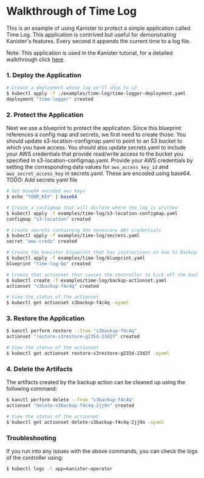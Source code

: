 # Walkthrough of Time Log

This is an example of using Kanister to protect a simple application called Time Log. This application is contrived but useful for demonstrating Kanister's features. Every second it appends the current time to a log file.

Note: This application is used in the Kanister tutorial, for a detailed walkthrough click [here](https://docs.kanister.io/tutorial.html#tutorial).

### 1. Deploy the Application

```bash
# Create a deployment whose log we'll ship to s3
$ kubectl apply -f ./examples/time-log/time-logger-deployment.yaml
deployment "time-logger" created
```

### 2. Protect the Application

Next we use a blueprint to protect the application. Since this blueprint references a config map and secrets, we first need to create those. You should update s3-location-configmap.yaml to point to an S3 bucket to which you have access. You should also update secrets.yaml to include your AWS credentials that provide read/write access to the bucket you specified in s3-location-configmap.yaml. Provide your AWS credentials by setting the corresponding data values for `aws_access_key_id` and `aws_secret_access_key` in secrets.yaml. These are encoded using base64. TODO: Add secrets yaml file

```bash
# Get base64 encoded aws keys
$ echo "YOUR_KEY" | base64

# Create a configmap that will dictate where the log is written
$ kubectl apply -f examples/time-log/s3-location-configmap.yaml
configmap "s3-location" created

# Create secrets containing the necessary AWS credentials
$ kubectl apply -f examples/time-log/secrets.yaml
secret "aws-creds" created

# Create the kanister blueprint that has instructions on how to backup the log
$ kubectl apply -f examples/time-log/blueprint.yaml
blueprint "time-log-bp" created

# Create that actionset that causes the controller to kick off the backup
$ kubectl create -f examples/time-log/backup-actionset.yaml
actionset "s3backup-f4c4q" created

# View the status of the actionset
$ kubectl get actionset s3backup-f4c4q -oyaml
```

### 3. Restore the Application

```bash
$ kanctl perform restore --from "s3backup-f4c4q"
actionset "restore-s3restore-g235d-23d2f" created

# View the status of the actionset
$ kubectl get actionset restore-s3restore-g235d-23d2f -oyaml
```

### 4. Delete the Artifacts

The artifacts created by the backup action can be cleaned up using the following command:

```bash
$ kanctl perform delete --from "s3backup-f4c4q"
actionset "delete-s3backup-f4c4q-2jj9n" created

# View the status of the actionset
$ kubectl get actionset delete-s3backup-f4c4q-2jj9n -oyaml
```

### Troubleshooting

If you run into any issues with the above commands, you can check the logs of the controller using:
```bash
$ kubectl logs -l app=kanister-operator
```
